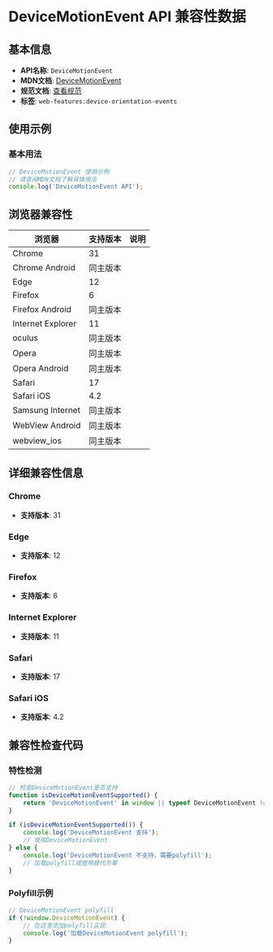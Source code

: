 # DeviceMotionEvent API 兼容性数据

## 基本信息

- **API名称**: `DeviceMotionEvent`
- **MDN文档**: [DeviceMotionEvent](https://developer.mozilla.org/docs/Web/API/DeviceMotionEvent)
- **规范文档**: [查看规范](https://w3c.github.io/deviceorientation/#devicemotion)
- **标签**: `web-features:device-orientation-events`

## 使用示例

### 基本用法

```javascript
// DeviceMotionEvent 使用示例
// 请查阅MDN文档了解具体用法
console.log('DeviceMotionEvent API');
```

## 浏览器兼容性

| 浏览器 | 支持版本 | 说明 |
|--------|----------|------|
| Chrome | 31 |  |
| Chrome Android | 同主版本 |  |
| Edge | 12 |  |
| Firefox | 6 |  |
| Firefox Android | 同主版本 |  |
| Internet Explorer | 11 |  |
| oculus | 同主版本 |  |
| Opera | 同主版本 |  |
| Opera Android | 同主版本 |  |
| Safari | 17 |  |
| Safari iOS | 4.2 |  |
| Samsung Internet | 同主版本 |  |
| WebView Android | 同主版本 |  |
| webview_ios | 同主版本 |  |

## 详细兼容性信息

### Chrome

- **支持版本**: 31

### Edge

- **支持版本**: 12

### Firefox

- **支持版本**: 6

### Internet Explorer

- **支持版本**: 11

### Safari

- **支持版本**: 17

### Safari iOS

- **支持版本**: 4.2

## 兼容性检查代码

### 特性检测

```javascript
// 检查DeviceMotionEvent是否支持
function isDeviceMotionEventSupported() {
    return 'DeviceMotionEvent' in window || typeof DeviceMotionEvent !== 'undefined';
}

if (isDeviceMotionEventSupported()) {
    console.log('DeviceMotionEvent 支持');
    // 使用DeviceMotionEvent
} else {
    console.log('DeviceMotionEvent 不支持，需要polyfill');
    // 加载polyfill或使用替代方案
}
```

### Polyfill示例

```javascript
// DeviceMotionEvent polyfill
if (!window.DeviceMotionEvent) {
    // 在这里添加polyfill实现
    console.log('加载DeviceMotionEvent polyfill');
}
```

